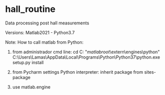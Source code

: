 # hall_routine
Data processing post hall measurements

Versions: Matlab2021 - Python3.7

Note: How to call matlab from Python:
1) from administrador cmd line:
cd C: "_matlabroot_\extern\engines\python"
C:\Users\Lamas\AppData\Local\Programs\Python\Python37\python.exe setup.py install

2) from Pycharm settings Python interpreter: 
inherit package from sites-package

3) use matlab.engine
